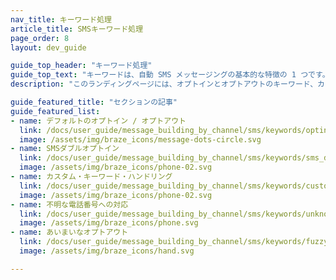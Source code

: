 ```yaml
---
nav_title: キーワード処理
article_title: SMSキーワード処理
page_order: 8
layout: dev_guide

guide_top_header: "キーワード処理"
guide_top_text: "キーワードは、自動 SMS メッセージングの基本的な特徴の 1 つです。キーワードを使えば、ユーザーは、SMSメッセージの受信を許可したり、許可しなかったりするような、何らかのアクションを行う一語コマンドのプリセットリストにメッセージを送ることができる。Braze では、カスタムキーワードを設定したり、あいまいなオプトアウトをオンにしたりして、ユーザーのジャーニーをさらに調整することもできます。<br><br> これらの記事では、Brazeがキーワード処理と管理にどのように取り組んでいるか、またいくつかのベストプラクティスを取り上げている。"
description: "このランディングページには、オプトインとオプトアウトのキーワード、カスタムキーワードの処理、不明な電話番号の処理方法、ファジーオプトアウトなど、SMSキーワード処理に関する記事が含まれている。"

guide_featured_title: "セクションの記事"
guide_featured_list:
- name: デフォルトのオプトイン / オプトアウト
  link: /docs/user_guide/message_building_by_channel/sms/keywords/optin_optout/
  image: /assets/img/braze_icons/message-dots-circle.svg
- name: SMSダブルオプトイン
  link: /docs/user_guide/message_building_by_channel/sms/keywords/sms_double_opt_in/
  image: /assets/img/braze_icons/phone-02.svg
- name: カスタム・キーワード・ハンドリング
  link: /docs/user_guide/message_building_by_channel/sms/keywords/custom_keyword_handling/
  image: /assets/img/braze_icons/phone-02.svg
- name: 不明な電話番号への対応
  link: /docs/user_guide/message_building_by_channel/sms/keywords/unknown_phone_numbers/
  image: /assets/img/braze_icons/phone.svg
- name: あいまいなオプトアウト
  link: /docs/user_guide/message_building_by_channel/sms/keywords/fuzzy_opt_out/
  image: /assets/img/braze_icons/hand.svg

---
```

<br><br>
